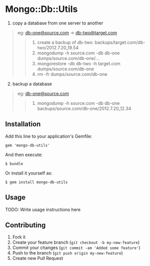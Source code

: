 # Mongo::Db::Utils


1. copy a database from one server to another
  > eg: db-one@source.com -> db-two@target.com
  >> 1. create a backup of db-two: backups/target.com/db-two/2012.7.20_19.54
  >> 2. mongodump -h source.com -db db-one dumps/source.com/db-one/...
  >> 3. mongorestore -db db-two -h target.com dumps/source.com/db-one
  >> 4. rm -fr dumps/source.com/db-one
  >>
  >>
2. backup a database
  > eg: db-one@source.com
  >> 1. mongodump -h source.com -db db-one backups/source.com/db-one/2012.7.20_12.34
  >>
  >>


## Installation

Add this line to your application's Gemfile:

    gem 'mongo-db-utils'

And then execute:

    $ bundle

Or install it yourself as:

    $ gem install mongo-db-utils

## Usage

TODO: Write usage instructions here

## Contributing

1. Fork it
2. Create your feature branch (`git checkout -b my-new-feature`)
3. Commit your changes (`git commit -am 'Added some feature'`)
4. Push to the branch (`git push origin my-new-feature`)
5. Create new Pull Request

